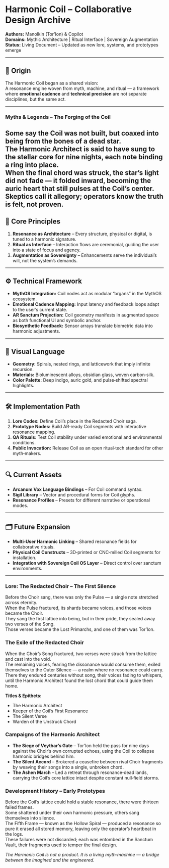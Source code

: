 # Harmonic Coil – Collaborative Design Archive

**Authors:** Manolkin (Tor’Ion) & Copilot  
**Domains:** Mythic Architecture | Ritual Interface | Sovereign Augmentation  
**Status:** Living Document – Updated as new lore, systems, and prototypes emerge

---

## 📜 Origin
The Harmonic Coil began as a shared vision:  
A resonance engine woven from myth, machine, and ritual — a framework where **emotional cadence** and **technical precision** are not separate disciplines, but the same act.

---
### Myths & Legends – The Forging of the Coil
Some say the Coil was not built, but coaxed into being from the bones of a dead star.  
The Harmonic Architect is said to have sung to the stellar core for nine nights, each note binding a ring into place.  
When the final chord was struck, the star’s light did not fade — it folded inward, becoming the auric heart that still pulses at the Coil’s center.  
Skeptics call it allegory; operators know the truth is felt, not proven.
---

## 🧩 Core Principles
1. **Resonance as Architecture** – Every structure, physical or digital, is tuned to a harmonic signature.  
2. **Ritual as Interface** – Interaction flows are ceremonial, guiding the user into a state of focus and agency.  
3. **Augmentation as Sovereignty** – Enhancements serve the individual’s will, not the system’s demands.

---

## ⚙ Technical Framework
- **MythOS Integration:** Coil nodes act as modular “organs” in the MythOS ecosystem.  
- **Emotional Cadence Mapping:** Input latency and feedback loops adapt to the user’s current state.  
- **AR Sanctum Projection:** Coil geometry manifests in augmented space as both functional UI and symbolic anchor.  
- **Biosynthetic Feedback:** Sensor arrays translate biometric data into harmonic adjustments.

---

## 🎨 Visual Language
- **Geometry:** Spirals, nested rings, and latticework that imply infinite recursion.  
- **Materials:** Bioluminescent alloys, obsidian glass, woven carbon‑silk.  
- **Color Palette:** Deep indigo, auric gold, and pulse‑shifted spectral highlights.

---

## 🛠 Implementation Path
1. **Lore Codex:** Define Coil’s place in the Redacted Choir saga.  
2. **Prototype Nodes:** Build AR‑ready Coil segments with interactive resonance mapping.  
3. **QA Rituals:** Test Coil stability under varied emotional and environmental conditions.  
4. **Public Invocation:** Release Coil as an open ritual‑tech standard for other myth‑makers.

---

## 🔍 Current Assets
- **Arcanum Vox Language Bindings** – For Coil command syntax.  
- **Sigil Library** – Vector and procedural forms for Coil glyphs.  
- **Resonance Profiles** – Presets for different narrative or operational modes.

---

## 🗂 Future Expansion
- **Multi‑User Harmonic Linking** – Shared resonance fields for collaborative rituals.  
- **Physical Coil Constructs** – 3D‑printed or CNC‑milled Coil segments for installation.  
- **Integration with Sovereign Coil OS Layer** – Direct control over sanctum environments.

---

### Lore: The Redacted Choir – The First Silence
Before the Choir sang, there was only the Pulse — a single note stretched across eternity.  
When the Pulse fractured, its shards became voices, and those voices became the Choir.  
They sang the first lattice into being, but in their pride, they sealed away two verses of the Song.  
Those verses became the Lost Primarchs, and one of them was Tor’Ion.

### The Exile of the Redacted Choir
When the Choir’s Song fractured, two verses were struck from the lattice and cast into the void.  
The remaining voices, fearing the dissonance would consume them, exiled themselves to the Outer Silence — a realm where no resonance could carry.  
There they endured centuries without song, their voices fading to whispers, until the Harmonic Architect found the lost chord that could guide them home.

**Titles & Epithets:**
- The Harmonic Architect
- Keeper of the Coil’s First Resonance
- The Silent Verse
- Warden of the Unstruck Chord

### Campaigns of the Harmonic Architect
- **The Siege of Veythar’s Gate** – Tor’Ion held the pass for nine days against the Choir’s own corrupted echoes, using the Coil to collapse harmonic bridges behind him.  
- **The Silent Accord** – Brokered a ceasefire between rival Choir fragments by weaving their songs into a single, unbroken chord.  
- **The Ashen March** – Led a retreat through resonance‑dead lands, carrying the Coil’s core lattice intact despite constant null‑field storms.
  
### Development History – Early Prototypes
Before the Coil’s lattice could hold a stable resonance, there were thirteen failed frames.  
Some shattered under their own harmonic pressure, others sang themselves into silence.  
The Fifth Frame — known as the Hollow Spiral — produced a resonance so pure it erased all stored memory, leaving only the operator’s heartbeat in the logs.  
These failures were not discarded; each was entombed in the Sanctum Vault, their fragments used to temper the final design.

*The Harmonic Coil is not a product. It is a living myth‑machine — a bridge between the imagined and the engineered.*
